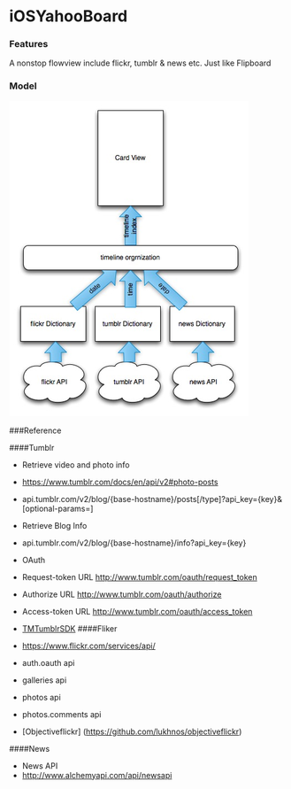 # iOSYahooBoard

### Features
A nonstop flowview include flickr, tumblr & news etc. Just like Flipboard

### Model
![Video Walkthrough](model.jpg)

###Reference

####Tumblr
- Retrieve  video and photo info
- https://www.tumblr.com/docs/en/api/v2#photo-posts
- api.tumblr.com/v2/blog/{base-hostname}/posts[/type]?api_key={key}&[optional-params=]

- Retrieve Blog Info
- api.tumblr.com/v2/blog/{base-hostname}/info?api_key={key}

- OAuth
- Request-token URL   http://www.tumblr.com/oauth/request_token
- Authorize URL   http://www.tumblr.com/oauth/authorize
- Access-token URL    http://www.tumblr.com/oauth/access_token
- [TMTumblrSDK](http://cocoapods.org/pods/TMTumblrSDK)
####Fliker 

- https://www.flickr.com/services/api/
- auth.oauth api
- galleries api
- photos api
- photos.comments api
- [Objectiveflickr] (https://github.com/lukhnos/objectiveflickr)


####News
- News API
- http://www.alchemyapi.com/api/newsapi
